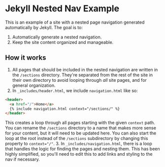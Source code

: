 # Jekyll Nested Nav Example

This is an example of a site with a nested page navigation generated automatically by Jekyll. The goal is to:

1. Automatically generate a nested navigation.
2. Keep the site content organized and manageable.

## How it works

1. All pages that should be included in the nested navigation are written in the `/sections` directory. They're separated from the rest of the site in their own directory to avoid looping through _all_ site pages, and for general organization.
2. In `_includes/header.html`, we include `navigation.html` like so:

  ```html
  <header>
    <a href="/">Home</a>
    {% include navigation.html context="/sections/" %}
  </header>
  ```

  This creates a loop through all pages starting with the given `context` path. You can rename the `/sections` directory to a name that makes more sense for your content, but it will need to be updated here. You can also start the loop at the root instead of the `/sections` subdirectory by changing this property to `context="/"`.
3. In `_includes/navigation.html`, there is a loop that handles the logic for finding the pages and nesting them. This has been highly simplified, so you'll need to edit this to add links and styling to the nav if necessary.
